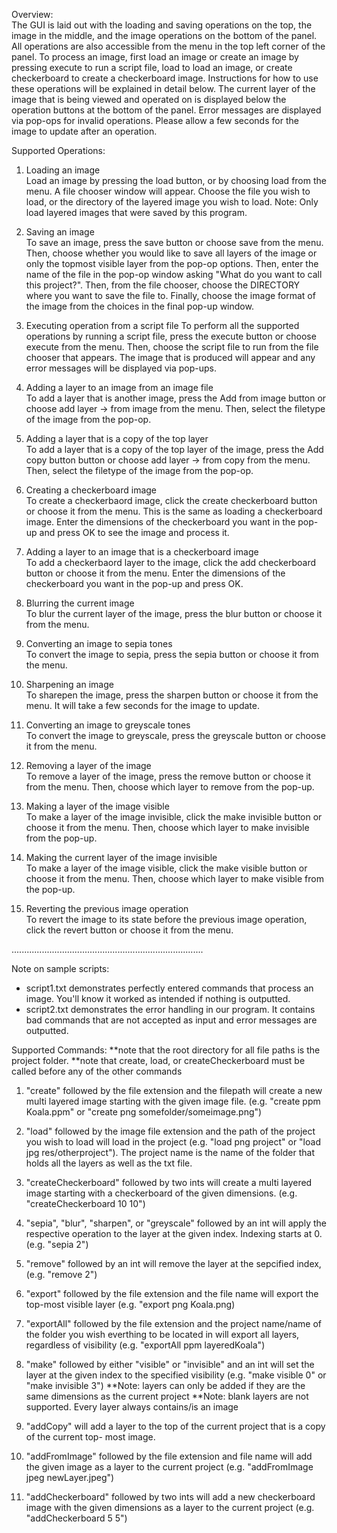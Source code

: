 Overview: \
The GUI is laid out with the loading and saving operations on the top, the image in the middle,
and the image operations on the bottom of the panel. All operations are also accessible from
the menu in the top left corner of the panel. To process an image, first load an image or
create an image by pressing execute to run a script file, load to load an image, or create
checkerboard to create a checkerboard image. Instructions for how to use these operations will be
explained in detail below. The current layer of the image that is being viewed and operated
on is displayed below the operation buttons at the bottom of the panel. Error messages
are displayed via pop-ops for invalid operations. Please allow a few seconds for the image
to update after an operation.

Supported Operations:
1. Loading an image \
   Load an image by pressing the load button, or by choosing load from the menu. A file
   chooser window will appear. Choose the file you wish to load, or the directory of the 
   layered image you wish to load. Note: Only load layered images that were saved by this
   program. 
   
2. Saving an image \
   To save an image, press the save button or choose save from the menu. Then, choose
   whether you would like to save all layers of the image or only the topmost visible
   layer from the pop-op options. Then, enter the name of the file in the pop-op window
   asking "What do you want to call this project?". Then, from the file chooser, choose
   the DIRECTORY where you want to save the file to. Finally, choose the image format
   of the image from the choices in the final pop-up window.
   
3. Executing operation from a script file
   To perform all the supported operations by running a script file, press the execute button
   or choose execute from the menu. Then, choose the script file to run from the file
   chooser that appears. The image that is produced will appear and any error messages
   will be displayed via pop-ups.
4. Adding a layer to an image from an image file \
   To add a layer that is another image, press the Add from image button or choose add layer
   -> from image from the menu. Then, select the filetype of the image from the pop-op.
5. Adding a layer that is a copy of the top layer \
   To add a layer that is a copy of the top layer of the image, press the Add copy button 
   button or choose add layer -> from copy from the menu. Then, select the filetype of the image 
   from the pop-op.
6. Creating a checkerboard image \
   To create a checkerbaord image, click the create checkerboard button or choose
   it from the menu. This is the same
   as loading a checkerboard image. Enter the dimensions of the checkerboard you want
   in the pop-up and press OK to see the image and process it.
7. Adding a layer to an image that is a checkerboard image \
   To add a checkerbaord layer to the image, click the add checkerboard button or choose
   it from the menu. Enter the dimensions of the checkerboard you want
   in the pop-up and press OK.
   
8. Blurring the current image \
   To blur the current layer of the image, press the blur button or choose it from the menu.
9. Converting an image to sepia tones \
   To convert the image to sepia, press the sepia button or choose it from the menu.
10. Sharpening an image \
    To sharepen the image, press the sharpen button or choose it from the menu. It will take a 
    few seconds for the image to update.
11. Converting an image to greyscale tones \
    To convert the image to greyscale, press the greyscale button or choose it from the menu.
12. Removing a layer of the image \
    To remove a layer of the image, press the remove button or choose it 
    from the menu. Then, choose which layer to remove from the pop-up.
13. Making a layer of the image visible \
    To make a layer of the image invisible, click the make invisible button or choose it from
    the menu. Then, choose which layer to make invisible from the pop-up.
14. Making the current layer of the image invisible \
    To make a layer of the image visible, click the make visible button or choose it from
    the menu. Then, choose which layer to make visible from the pop-up.
15. Reverting the previous image operation \
    To revert the image to its state before the previous image operation, click the revert button
    or choose it from the menu.

............................................................................

Note on sample scripts:
- script1.txt demonstrates perfectly entered commands that process an image. You'll know it
  worked as intended if nothing is outputted.
- script2.txt demonstrates the error handling in our program. It contains bad commands that
  are not accepted as input and error messages are outputted.

Supported Commands:
**note that the root directory for all file paths is the project folder.
**note that create, load, or createCheckerboard must be called before any of the other commands
1. "create" followed by the file extension and the filepath will create a new multi layered image
   starting with the given image file. (e.g. "create ppm Koala.ppm" or "create png
   somefolder/someimage.png")

2. "load" followed by the image file extension and the path of the project you wish to load
   will load in the project (e.g. "load png project" or "load jpg res/otherproject"). The project
   name is the name of the folder that holds all the layers as well as the txt file.

3. "createCheckerboard" followed by two ints will create a multi layered image starting with
   a checkerboard of the given dimensions. (e.g. "createCheckerboard 10 10")

4. "sepia", "blur", "sharpen", or "greyscale" followed by an int will apply the respective operation
   to the layer at the given index. Indexing starts at 0. (e.g. "sepia 2")

5. "remove" followed by an int will remove the layer at the sepcified index, (e.g. "remove 2")
6. "export" followed by the file extension and the file name will export the top-most visible layer
   (e.g. "export png Koala.png)

7. "exportAll" followed by the file extension and the project name/name of the folder you wish everthing to be
   located in will export all layers, regardless of visibility (e.g. "exportAll ppm layeredKoala")

8. "make" followed by either "visible" or "invisible" and an int will set the layer at the given
   index to the specified visibility (e.g. "make visible 0" or "make invisible 3")
   **Note: layers can only be added if they are the same dimensions as the current project
   **Note: blank layers are not supported. Every layer always contains/is an image

9. "addCopy" will add a layer to the top of the current project that is a copy of the current top-
   most image.

10. "addFromImage" followed by the file extension and file name will add the given image as a layer
    to the current project (e.g. "addFromImage jpeg newLayer.jpeg")

11. "addCheckerboard" followed by two ints will add a new checkerboard image with the given
    dimensions as a layer to the current project (e.g. "addCheckerboard 5 5")
    
